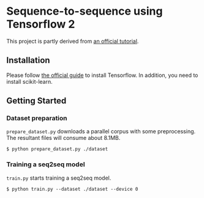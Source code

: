 # Sequence-to-sequence using Tensorflow 2

This project is partly derived from [an official tutorial](https://www.tensorflow.org/beta/tutorials/text/nmt_with_attention).

## Installation

Please follow [the official guide](https://www.tensorflow.org/install) to install Tensorflow.
In addition, you need to install scikit-learn.

## Getting Started

### Dataset preparation

`prepare_dataset.py` downloads a parallel corpus with some preprocessing.
The resultant files will consume about 8.1MB.

```
$ python prepare_dataset.py ./dataset
```

### Training a seq2seq model

`train.py` starts training a seq2seq model.

```
$ python train.py --dataset ./dataset --device 0
```
